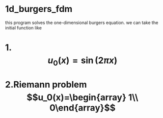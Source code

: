 # 1d_burgers_fdm
this program solves the one-dimensional burgers equation.
we can take the initial function like

# 1.$$u_0(x)=\sin(2\pi x)$$

# 2.Riemann problem $$u_0(x)=\begin{array} 1\\ 0\end{array}$$
